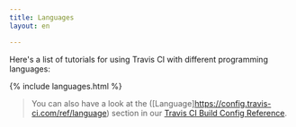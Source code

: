 ```yaml
---
title: Languages
layout: en

---
```


Here's a list of tutorials for using Travis CI with different programming
languages:

{% include languages.html %}

> You can also have a look at the ([Language]https://config.travis-ci.com/ref/language) section in our [Travis CI Build Config Reference](https://config.travis-ci.com/).
